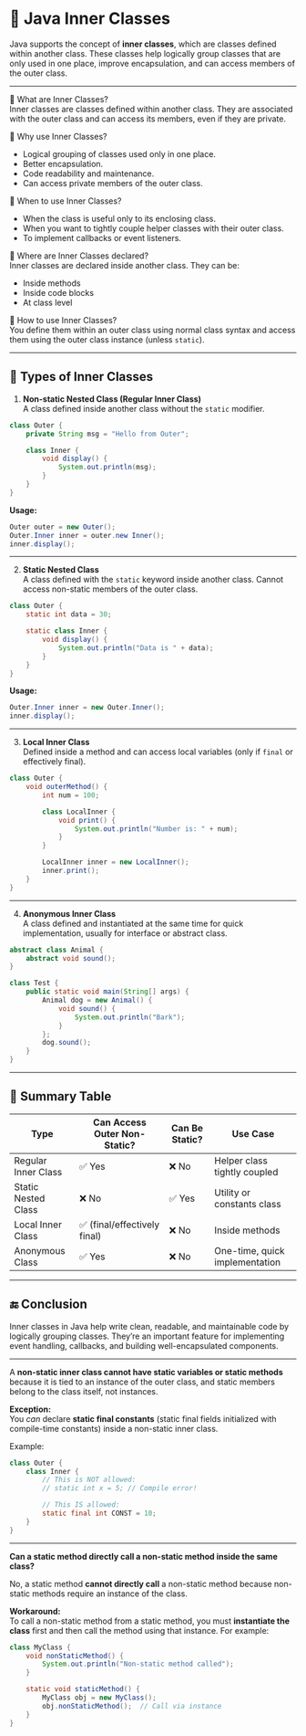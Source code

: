 
# 📘 Java Inner Classes

Java supports the concept of **inner classes**, which are classes defined within another class. These classes help logically group classes that are only used in one place, improve encapsulation, and can access members of the outer class.

---

🔹 What are Inner Classes?  
Inner classes are classes defined within another class. They are associated with the outer class and can access its members, even if they are private.

🔹 Why use Inner Classes?

- Logical grouping of classes used only in one place.
- Better encapsulation.
- Code readability and maintenance.
- Can access private members of the outer class.

🔹 When to use Inner Classes?

- When the class is useful only to its enclosing class.
- When you want to tightly couple helper classes with their outer class.
- To implement callbacks or event listeners.

🔹 Where are Inner Classes declared?  
Inner classes are declared inside another class. They can be:

- Inside methods
- Inside code blocks
- At class level

🔹 How to use Inner Classes?  
You define them within an outer class using normal class syntax and access them using the outer class instance (unless `static`).

---

## 🧩 Types of Inner Classes

1. **Non-static Nested Class (Regular Inner Class)**  
A class defined inside another class without the `static` modifier.

```java
class Outer {
    private String msg = "Hello from Outer";

    class Inner {
        void display() {
            System.out.println(msg);
        }
    }
}
```

**Usage:**

```java
Outer outer = new Outer();
Outer.Inner inner = outer.new Inner();
inner.display();
```

---

2. **Static Nested Class**  
A class defined with the `static` keyword inside another class. Cannot access non-static members of the outer class.

```java
class Outer {
    static int data = 30;

    static class Inner {
        void display() {
            System.out.println("Data is " + data);
        }
    }
}
```

**Usage:**

```java
Outer.Inner inner = new Outer.Inner();
inner.display();
```

---

3. **Local Inner Class**  
Defined inside a method and can access local variables (only if `final` or effectively final).

```java
class Outer {
    void outerMethod() {
        int num = 100;

        class LocalInner {
            void print() {
                System.out.println("Number is: " + num);
            }
        }

        LocalInner inner = new LocalInner();
        inner.print();
    }
}
```

---

4. **Anonymous Inner Class**  
A class defined and instantiated at the same time for quick implementation, usually for interface or abstract class.

```java
abstract class Animal {
    abstract void sound();
}

class Test {
    public static void main(String[] args) {
        Animal dog = new Animal() {
            void sound() {
                System.out.println("Bark");
            }
        };
        dog.sound();
    }
}
```

---

## 📝 Summary Table

| Type                | Can Access Outer Non-Static? | Can Be Static? | Use Case                        |
|---------------------|------------------------------|----------------|---------------------------------|
| Regular Inner Class  | ✅ Yes                       | ❌ No          | Helper class tightly coupled    |
| Static Nested Class  | ❌ No                        | ✅ Yes         | Utility or constants class      |
| Local Inner Class    | ✅ (final/effectively final) | ❌ No          | Inside methods                  |
| Anonymous Class      | ✅ Yes                       | ❌ No          | One-time, quick implementation  |

---

## 🔚 Conclusion

Inner classes in Java help write clean, readable, and maintainable code by logically grouping classes. They’re an important feature for implementing event handling, callbacks, and building well-encapsulated components.

---

A **non-static inner class cannot have static variables or static methods** because it is tied to an instance of the outer class, and static members belong to the class itself, not instances.

**Exception:**  
You *can* declare **static final constants** (static final fields initialized with compile-time constants) inside a non-static inner class.

Example:

```java
class Outer {
    class Inner {
        // This is NOT allowed:
        // static int x = 5; // Compile error!

        // This IS allowed:
        static final int CONST = 10;
    }
}
```

---

**Can a static method directly call a non-static method inside the same class?**

No, a static method **cannot directly call** a non-static method because non-static methods require an instance of the class.

**Workaround:**  
To call a non-static method from a static method, you must **instantiate the class** first and then call the method using that instance. For example:

```java
class MyClass {
    void nonStaticMethod() {
        System.out.println("Non-static method called");
    }

    static void staticMethod() {
        MyClass obj = new MyClass();
        obj.nonStaticMethod();  // Call via instance
    }
}
```
